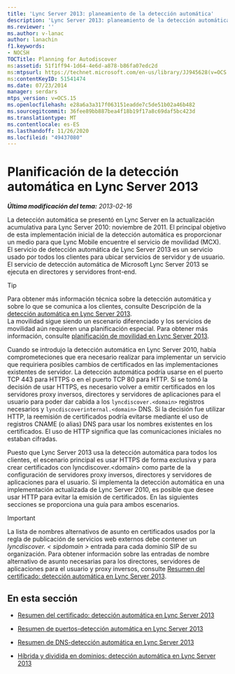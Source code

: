```yaml
---
title: 'Lync Server 2013: planeamiento de la detección automática'
description: 'Lync Server 2013: planeamiento de la detección automática.'
ms.reviewer: ''
ms.author: v-lanac
author: lanachin
f1.keywords:
- NOCSH
TOCTitle: Planning for Autodiscover
ms:assetid: 51f1ff94-1d64-4e6d-a878-b86fa07edc2d
ms:mtpsurl: https://technet.microsoft.com/en-us/library/JJ945628(v=OCS.15)
ms:contentKeyID: 51541474
ms.date: 07/23/2014
manager: serdars
mtps_version: v=OCS.15
ms.openlocfilehash: e28a6a3a317f063151eadde7c5de51b02a46b482
ms.sourcegitcommit: 36fee89bb887bea4f18b19f17a8c69daf5bc423d
ms.translationtype: MT
ms.contentlocale: es-ES
ms.lasthandoff: 11/26/2020
ms.locfileid: "49437080"
---
```

# <a name="planning-for-autodiscover-in-lync-server-2013"></a>Planificación de la detección automática en Lync Server 2013

<div data-xmlns="http://www.w3.org/1999/xhtml">

<div class="topic" data-xmlns="http://www.w3.org/1999/xhtml" data-msxsl="urn:schemas-microsoft-com:xslt" data-cs="https://msdn.microsoft.com/">

<div data-asp="https://msdn2.microsoft.com/asp">



</div>

<div id="mainSection">

<div id="mainBody">

<span> </span>

_**Última modificación del tema:** 2013-02-16_

La detección automática se presentó en Lync Server en la actualización acumulativa para Lync Server 2010: noviembre de 2011. El principal objetivo de esta implementación inicial de la detección automática es proporcionar un medio para que Lync Mobile encuentre el servicio de movilidad (MCX). El servicio de detección automática de Lync Server 2013 es un servicio usado por todos los clientes para ubicar servicios de servidor y de usuario. El servicio de detección automática de Microsoft Lync Server 2013 se ejecuta en directores y servidores front-end.

<div>


> [!TIP]  
> Para obtener más información técnica sobre la detección automática y sobre lo que se comunica a los clientes, consulte Descripción de la <A href="lync-server-2013-understanding-autodiscover.md">detección automática en Lync Server 2013</A>.<BR>La movilidad sigue siendo un escenario diferenciado y los servicios de movilidad aún requieren una planificación especial. Para obtener más información, consulte <A href="lync-server-2013-planning-for-mobility.md">planificación de movilidad en Lync Server 2013</A>.



</div>

Cuando se introdujo la detección automática en Lync Server 2010, había comprometeciones que era necesario realizar para implementar un servicio que requiriera posibles cambios de certificados en las implementaciones existentes de servidor. La detección automática podría usarse en el puerto TCP 443 para HTTPS o en el puerto TCP 80 para HTTP. Si se tomó la decisión de usar HTTPS, es necesario volver a emitir certificados en los servidores proxy inversos, directores y servidores de aplicaciones para el usuario para poder dar cabida a los `lyncdiscover.<domain>` registros necesarios y `lyncdiscoverinternal.<domain>` DNS. Si la decisión fue utilizar HTTP, la reemisión de certificados podría evitarse mediante el uso de registros CNAME (o alias) DNS para usar los nombres existentes en los certificados. El uso de HTTP significa que las comunicaciones iniciales no estaban cifradas.

Puesto que Lync Server 2013 usa la detección automática para todos los clientes, el escenario principal es usar HTTPS de forma exclusiva y para crear certificados con lyncdiscover.\<domain\> como parte de la configuración de servidores proxy inversos, directores y servidores de aplicaciones para el usuario. Si implementa la detección automática en una implementación actualizada de Lync Server 2010, es posible que desee usar HTTP para evitar la emisión de certificados. En las siguientes secciones se proporciona una guía para ambos escenarios.

<div>


> [!IMPORTANT]  
> La lista de nombres alternativos de asunto en certificados usados por la regla de publicación de servicios web externos debe contener un <EM>lyncdiscover. &lt; sipdomain &gt; </EM> entrada para cada dominio SIP de su organización. Para obtener información sobre las entradas de nombre alternativo de asunto necesarias para los directores, servidores de aplicaciones para el usuario y proxy inversos, consulte <A href="lync-server-2013-certificate-summary-autodiscover.md">Resumen del certificado: detección automática en Lync Server 2013</A>.



</div>

<div>

## <a name="in-this-section"></a>En esta sección

  - [Resumen del certificado: detección automática en Lync Server 2013](lync-server-2013-certificate-summary-autodiscover.md)

  - [Resumen de puertos-detección automática en Lync Server 2013](lync-server-2013-port-summary-autodiscover.md)

  - [Resumen de DNS-detección automática en Lync Server 2013](lync-server-2013-dns-summary-autodiscover.md)

  - [Híbrida y dividida en dominios: detección automática en Lync Server 2013](lync-server-2013-hybrid-and-split-domain-autodiscover.md)

</div>

</div>

<span> </span>

</div>

</div>

</div>

